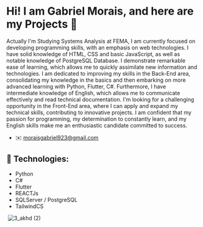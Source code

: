 # Hi! I am Gabriel Morais, and here are my Projects  👋

 Actually I'm Studying Systems Analysis at FEMA, I am currently focused on developing programming skills, with an emphasis on web technologies. I have solid knowledge of HTML, CSS and basic JavaScript, as well as notable knowledge of PostgreSQL Database.
I demonstrate remarkable ease of learning, which allows me to quickly assimilate new information and technologies. I am dedicated to improving my skills in the Back-End area, consolidating my knowledge in the basics and then embarking on more advanced learning with Python, Flutter, C#.
Furthermore, I have intermediate knowledge of English, which allows me to communicate effectively and read technical documentation. I'm looking for a challenging opportunity in the Front-End area, where I can apply and expand my technical skills, contributing to innovative projects. I am confident that my passion for programming, my determination to constantly learn, and my English skills make me an enthusiastic candidate committed to success. 

 - ✉️ moraisgabriel923@gmail.com

  
 ## 🚀 Technologies:                                                         

- Python
- C#
- Flutter
- REACTJs
- SQLServer / PostgreSQL
- TailwindCS



<img align="center"> ![3_akhd (2)](https://github.com/GMoraisz/GMoraisz/assets/136760261/cd4cd241-d77a-45ff-8d54-820b7b848ea9) </img> 



